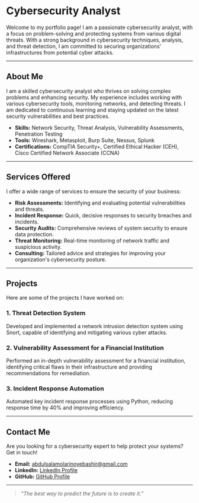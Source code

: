 # **Cybersecurity Analyst**

Welcome to my portfolio page! I am a passionate cybersecurity analyst, with a focus on problem-solving and protecting systems from various digital threats. With a strong background in cybersecurity techniques, analysis, and threat detection, I am committed to securing organizations' infrastructures from potential cyber attacks.

---

## **About Me**

I am a skilled cybersecurity analyst who thrives on solving complex problems and enhancing security. My experience includes working with various cybersecurity tools, monitoring networks, and detecting threats. I am dedicated to continuous learning and staying updated on the latest security vulnerabilities and best practices.

- **Skills:** Network Security, Threat Analysis, Vulnerability Assessments, Penetration Testing
- **Tools:** Wireshark, Metasploit, Burp Suite, Nessus, Splunk
- **Certifications:** CompTIA Security+, Certified Ethical Hacker (CEH), Cisco Certified Network Associate (CCNA)

---

## **Services Offered**

I offer a wide range of services to ensure the security of your business:

- **Risk Assessments:** Identifying and evaluating potential vulnerabilities and threats.
- **Incident Response:** Quick, decisive responses to security breaches and incidents.
- **Security Audits:** Comprehensive reviews of system security to ensure data protection.
- **Threat Monitoring:** Real-time monitoring of network traffic and suspicious activity.
- **Consulting:** Tailored advice and strategies for improving your organization's cybersecurity posture.

---

## **Projects**

Here are some of the projects I have worked on:

### **1. Threat Detection System**
Developed and implemented a network intrusion detection system using Snort, capable of identifying and mitigating various cyber attacks.

### **2. Vulnerability Assessment for a Financial Institution**
Performed an in-depth vulnerability assessment for a financial institution, identifying critical flaws in their infrastructure and providing recommendations for remediation.

### **3. Incident Response Automation**
Automated key incident response processes using Python, reducing response time by 40% and improving efficiency.

---

## **Contact Me**

Are you looking for a cybersecurity expert to help protect your systems? Get in touch!

- **Email:** [abdulsalamolarinoyebashir@gmail.com](abdulsalamolarinoyebashir@gmail.com)
- **LinkedIn:** [LinkedIn Profile](https://www.linkedin.com/in/your-profile)
- **GitHub:** [GitHub Profile](https://github.com/BashLaw-Cyber/Cybersecurity-Portfolio)

---

> _“The best way to predict the future is to create it.”_
